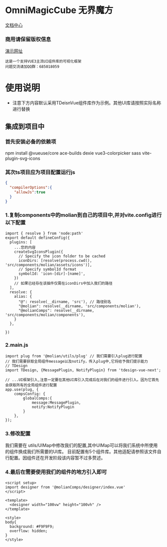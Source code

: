 # OmniMagicCube 无界魔方

[文档中心](https://www.yuque.com/u12572940/wujiemofang)
### 商用请保留版权信息
[演示网址](http://demo.mlyt.top/)
```
这是一个支持VUE3主流UI组件库的可视化框架
问题交流请加QQ群：685018059
```

# 使用说明

- 注意下方内容默认采用TDeisnVue组件库作为示例。其他UI库请按照实际名称进行替换

## 集成到项目中

### 首先安装必备的依赖项

npm install @vueuse/core ace-builds dexie vue3-colorpicker sass vite-plugin-svg-icons

### 其次ts项目应为项目配置运行js
``` tsconfig.json
{
  "compilerOptions":{
    "allowJs":true
  }
}
```

### 1.复制components中的molian到自己的项目中,并对vite.config进行以下配置

```
import { resolve } from 'node:path'
export default defineConfig({
  plugins: [
    ...您的内容
    createSvgIconsPlugin({
      // Specify the icon folder to be cached
      iconDirs: [resolve(process.cwd(), 'src/components/molian/assets/icons')],
      // Specify symbolId format
      symbolId: 'icon-[dir]-[name]',
    })
    // 如果已经存在该插件仅需在iconDirs中加入我们的路径
  ],
  resolve: {
    alias: {
      "@": resolve(__dirname, 'src'), // 路径别名
      "@molian": resolve(__dirname, 'src/components/molian'),
      "@molianComps": resolve(__dirname, 'src/components/molian/components'),
    }
  },

})

```
### 2.main.js
```
import plug from '@molian/utils/plug' // 我们需要引入plug进行配置
// 我们需要获取全局组件message以及notify，传入plug中,它将给予我们提示能力
// TDesign
import TDesign, {MessagePlugin, NotifyPlugin} from 'tdesign-vue-next';

// ...UI框架引入,注意一定要在其他UI库引入完成后在对我们的组件进行引入。因为它首先会获取所有的全局组件进行配置
app.use(plug, {
    compsConfig: {
        globalComps:{
            message:MessagePlugin,
            notify:NotifyPlugin
        }
    },
});
```

### 3.修改配置
我们需要在 utils/UIMap中修改我们的配置,其中UIMap可以将我们系统中所使用的组件换成我们所需要的UI库。
目前配置有5个组件库。其他适配请参照该文件自行配置。因组件还在开发阶段该内容暂不过多赘述。

### 4.最后在需要使用我们的组件的地方引入即可
```
<script setup>
import designer from '@molianComps/designer/index.vue'
</script>

<template>
  <designer width="100vw" height="100vh" />
</template>

<style>
body{
  background: #F9F9F9;
  overflow: hidden;
}
</style>

```
